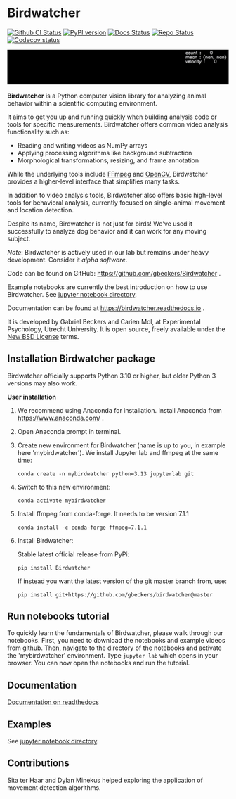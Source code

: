 # Birdwatcher

[![Github CI Status](https://github.com/gbeckers/Birdwatcher/actions/workflows/python_package.yml/badge.svg)](https://github.com/gbeckers/Birdwatcher/actions/workflows/python_package.yml)
[![PyPI version](https://img.shields.io/badge/pypi-0.5.0-orange.svg)](https://pypi.org/project/birdwatcher/)
[![Docs Status](https://readthedocs.org/projects/birdwatcher/badge/?version=latest)](https://birdwatcher.readthedocs.io/en/latest/)
[![Repo Status](https://www.repostatus.org/badges/latest/active.svg)](https://www.repostatus.org/#active)
[![Codecov status](https://codecov.io/gh/gbeckers/Birdwatcher/branch/master/graph/badge.svg?token=829BH0NSVM)](https://codecov.io/gh/gbeckers/Birdwatcher)

<p align="center">
  <img src="https://github.com/gbeckers/Birdwatcher/blob/master/docs/images/banner.gif" width="720">
</p>


**Birdwatcher** is a Python computer vision library for analyzing animal behavior within a scientific computing environment.

It aims to get you up and running quickly when building analysis code or tools for specific measurements. Birdwatcher offers common video analysis functionality such as:

- Reading and writing videos as NumPy arrays
- Applying processing algorithms like background subtraction
- Morphological transformations, resizing, and frame annotation

While the underlying tools include [FFmpeg](https://www.ffmpeg.org/) and [OpenCV](https://opencv.org/), Birdwatcher provides a higher-level interface that simplifies many tasks.

In addition to video analysis tools, Birdwatcher also offers basic high-level tools for behavioral analysis, currently focused on single-animal movement and location detection.

Despite its name, Birdwatcher is not just for birds! We've used it successfully to analyze dog behavior and it can work for any moving subject.

*Note*: Birdwatcher is actively used in our lab but remains under heavy development. Consider it *alpha software*.

Code can be found on GitHub: https://github.com/gbeckers/Birdwatcher .

Example notebooks are currently the best introduction on how to use
Birdwatcher. See [jupyter notebook directory](https://github.com/gbeckers/Birdwatcher/tree/master/notebooks).

Documentation can be found at https://birdwatcher.readthedocs.io .

It is developed by Gabriel Beckers and Carien Mol, at Experimental Psychology,
Utrecht University. It is open source, freely available under the 
[New BSD License](https://opensource.org/licenses/BSD-3-Clause) terms.


## Installation Birdwatcher package


Birdwatcher officially supports Python 3.10 or higher, but older
Python 3 versions may also work.

**User installation**

1. We recommend using Anaconda for installation. Install Anaconda from https://www.anaconda.com/ .

2. Open Anaconda prompt in terminal.

3. Create new environment for Birdwatcher (name is up to you, in example here 'mybirdwatcher'). We install Jupyter lab and ffmpeg at the same time:

    ```
    conda create -n mybirdwatcher python=3.13 jupyterlab git
    ```
4. Switch to this new environment:

    ```
    conda activate mybirdwatcher
    ```

5. Install ffmpeg from conda-forge. It needs to be version 7.1.1

    ```
    conda install -c conda-forge ffmpeg=7.1.1
    ```

6. Install Birdwatcher:

   Stable latest official release from PyPi:

   ```
   pip install Birdwatcher
   ```

   If instead you want the latest version of the git master branch from, use:

    ```
    pip install git+https://github.com/gbeckers/birdwatcher@master
    ```

## Run notebooks tutorial


To quickly learn the fundamentals of Birdwatcher, please walk through our notebooks. First, you need to download the notebooks and example videos from github. Then, navigate to the directory of the notebooks and activate the 'mybirdwatcher' environment. Type `jupyter lab` which opens in your browser. You can now open the notebooks and run the tutorial.

## Documentation

[Documentation on readthedocs](https://birdwatcher.readthedocs.io)

## Examples

See [jupyter notebook directory](https://github.com/gbeckers/Birdwatcher/tree/master/notebooks>).

## Contributions

Sita ter Haar and Dylan Minekus helped exploring the application of movement
detection algorithms.




